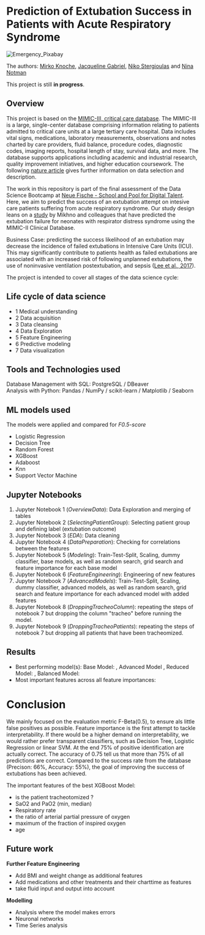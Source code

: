 # Prediction of Extubation Success in Patients with Acute Respiratory Syndrome 

![Emergency_Pixabay](https://user-images.githubusercontent.com/67256213/99786324-a019f100-2b1e-11eb-9d97-84e3a76a71dc.png)

The authors: [Mirko Knoche](https://github.com/CrazyBigFoot), [Jacqueline Gabriel](https://github.com/gabriel-hd73), [Niko Stergioulas](https://github.com/stervet) and [Nina Notman](https://github.com/NinaNotman)

This project is still **in progress**.

## Overview 

This project is based on the [MIMIC-III, critical care database](https://mimic.physionet.org/). The MIMIC-III is a large, single-center database comprising information relating to patients admitted to critical care units at a large tertiary care hospital. Data includes vital signs, medications, laboratory measurements, observations and notes charted by care providers, fluid balance, procedure codes, diagnostic codes, imaging reports, hospital length of stay, survival data, and more. The database supports applications including academic and industrial research, quality improvement initiatives, and higher education coursework. The following [nature article](https://www.nature.com/articles/sdata201635) gives further information on data selection and description. 

The work in this repository is part of the final assessment of the Data Science Bootcamp at [Neue Fische - School and Pool for Digital Talent](https://www.neuefische.de/). Here, we aim to predict the success of an extubation attempt on intesive care patients suffering from acute respiratory syndrome. Our study design leans on a [study](https://pubmed.ncbi.nlm.nih.gov/23367074/) by Mikhno and colleagues that have predicted the extubation failure for neonates with respirator distress syndrome using the MIMIC-II Clinical Database. 

Business Case: predicting the success likelihood of an extubation may decrease the incidence of failed extubations in Intensive Care Units (ICU). This may significantly contribute to patients health as failed extubations are associated with an increased risk of following unplanned extubations, the use of noninvasive ventilation postextubation, and sepsis ([Lee et al., 2017](https://www.ncbi.nlm.nih.gov/pmc/articles/PMC5363101/)). 

The project is intended to cover all stages of the data science cycle:

## Life cycle of data science

- 1 Medical understanding
- 2 Data acquisition
- 3 Data cleansing
- 4 Data Exploration
- 5 Feature Engineering
- 6 Predictive modeling
- 7 Data visualization

## Tools and Technologies used 
Database Management with SQL: PostgreSQL / DBeaver  
Analysis with Python: Pandas / NumPy / scikit-learn / Matplotlib / Seaborn 

## ML models used
The models were applied and compared for *F0.5-score* 

- Logistic Regression
- Decision Tree
- Random Forest
- XGBoost 
- Adaboost 
- Knn
- Support Vector Machine
 
## Jupyter Notebooks
1. Jupyter Notebook 1 (*OverviewData*): Data Exploration and merging of tables 
2. Jupyter Notebook 2 (*SelectingPatientGroup*): Selecting patient group and defining label (extubation outcome)
3. Jupyter Notebook 3 (*EDA*): Data cleaning 
4. Jupyter Notebook 4 (*DataPreparation*): Checking for correlations between the features 
5. Jupyter Notebook 5 (*Modeling*): Train-Test-Split, Scaling, dummy classifier, base models, as well as random search, grid search and feature importance for each base model 
6. Jupyter Notebook 6 (*FeatureEngineering*): Engineering of new features 
7. Jupyter Notebook 7 (*AdvancedModels*): Train-Test-Split, Scaling, dummy classifier, advanced models, as well as random search, grid search and feature importance for each advanced model with added features
8. Jupyter Notebook 8 (*DroppingTracheoColumn*): repeating the steps of notebook 7 but dropping the column "tracheo" before running the model.
9. Jupyter Notebook 9 (*DroppingTracheoPatients*): repeating the steps of notebook 7 but dropping all patients that have been tracheomized.

## Results
- Best performing model(s): Base Model: , Advanced Model , Reduced Model: , Balanced Model:  
- Most important features across all feature importances: 

# Conclusion
We mainly focused on the evaluation metric F-Beta(0.5), to ensure als little false positives as possible. Feature importance is the first attempt to tackle interpretability. If there would be a higher demand on interpretability, we would rather prefer transparent classifiers, such as Decision Tree, Logistic Regression or linear SVM.
At the end 75% of positive identification are actually correct. The accuracy of 0.75 tell us that more than 75% of all predictions are correct. Compared to the success rate from the database (Precison: 66%, Accuracy: 55%), the goal of improving the success of extubations has been achieved.

The important  features of the best XGBoost Model:  
- is the patient tracheotomized ?
- SaO2 and PaO2 (min, median)
- Respiratory rate
- the ratio of arterial partial pressure of oxygen
- maximum of the fraction of inspired oxygen
- age

## Future work
**Further Feature Engineering**
- Add BMI and weight change as additional features
- Add medications and other treatments and their charttime as features
- take fluid input and output into account

**Modelling**
- Analysis where the model makes errors
- Neuronal networks
- Time Series analysis

